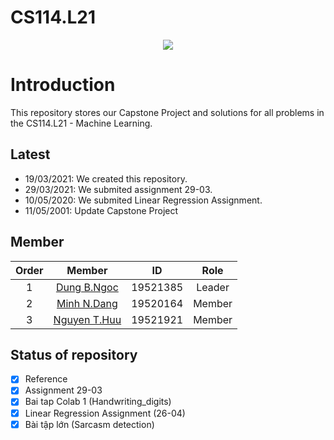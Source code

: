 # CS114.L21

<p align="center">
  <img src="https://user-images.githubusercontent.com/56221762/111880949-da1dd580-89e0-11eb-876c-a68752260d3b.png">
</p>

# Introduction

This repository stores our Capstone Project and solutions for all problems in the CS114.L21 - Machine Learning.

## Latest

- 19/03/2021: We created this repository.
- 29/03/2021: We submited assignment 29-03.
- 10/05/2020: We submited Linear Regression Assignment.
- 11/05/2001: Update Capstone Project

## Member

|Order|    Member         |  ID        | Role 
|:---:| :-----------:     | :--:       | :--: 
|1    |    [Dung B.Ngoc](https://github.com/buidung2004/)     |  19521385  | Leader
|2    |    [Minh N.Dang](https://github.com/ELO102)    |  19520164  | Member
|3    |    [Nguyen T.Huu](https://github.com/tramhuunguyen)      |  19521921  | Member

## Status of repository

- [X] Reference 
- [X] Assignment 29-03
- [X] Bai tap Colab 1 (Handwriting_digits)
- [X] Linear Regression Assignment (26-04)
- [X] Bài tập lớn (Sarcasm detection)
